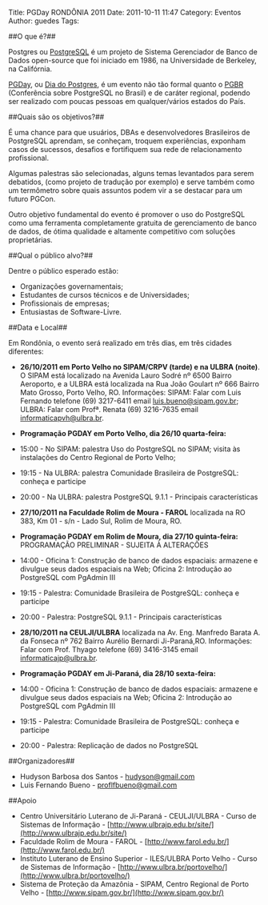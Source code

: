 Title: PGDay RONDÔNIA 2011
Date: 2011-10-11 11:47
Category: Eventos
Author: guedes
Tags:

##O que é?##

Postgres ou [PostgreSQL](http://www.postgresql.org/) é um projeto de Sistema Gerenciador de Banco de Dados open-source que foi iniciado em 1986, na Universidade de Berkeley, na Califórnia.

[PGDay](http://www.postgresql.org.br/eventos/pgday), ou [Dia do Postgres](http://www.postgresql.org.br/eventos/pgday), é um evento não tão formal quanto o [PGBR](http://pgbr.postgresql.org.br/) (Conferência sobre PostgreSQL no Brasil) e de caráter regional, podendo ser realizado com poucas pessoas em qualquer/vários estados do País.

##Quais são os objetivos?##

É uma chance para que usuários, DBAs e desenvolvedores Brasileiros de PostgreSQL aprendam, se conheçam, troquem experiências, exponham casos de sucessos, desafios e fortifiquem sua rede de relacionamento profissional.

Algumas palestras são selecionadas, alguns temas levantados para serem debatidos, (como projeto de tradução por exemplo) e serve também como um termômetro sobre quais assuntos podem vir a se destacar para um futuro PGCon.

Outro objetivo fundamental do evento é promover o uso do PostgreSQL como uma ferramenta completamente gratuita de gerenciamento de banco de dados, de ótima qualidade e altamente competitivo com soluções proprietárias.

##Qual o público alvo?##

Dentre o público esperado estão:

- Organizações governamentais;
- Estudantes de cursos técnicos e de Universidades;
- Profissionais de empresas;
- Entusiastas de Software-Livre.

##Data e Local##

Em Rondônia, o evento será realizado em três dias, em três cidades diferentes:

- **26/10/2011 em Porto Velho no SIPAM/CRPV (tarde) e na ULBRA (noite)**.  O SIPAM está localizado na Avenida Lauro Sodré nº 6500 Bairro Aeroporto, e a  ULBRA está localizada na Rua  João Goulart nº 666 Bairro Mato Grosso, Porto Velho, RO. Informações: SIPAM: Falar com Luis Fernando telefone (69) 3217-6411 email [luis.bueno@sipam.gov.br](luis.bueno@sipam.gov.br); ULBRA: Falar com Profª. Renata (69) 3216-7635 email [informaticapvh@ulbra.br](informaticapvh@ulbra.br).
- **Programação PGDAY em Porto Velho, dia 26/10 quarta-feira:**
- 15:00 - No SIPAM: palestra Uso do PostgreSQL no SIPAM; visita às instalações do Centro Regional de Porto Velho;
- 19:15 - Na ULBRA: palestra Comunidade Brasileira de PostgreSQL: conheça e participe
- 20:00 - Na ULBRA: palestra PostgreSQL 9.1.1 - Principais características

      

- **27/10/2011 na Faculdade Rolim de Moura - FAROL** localizada na RO 383, Km 01 - s/n - Lado Sul, Rolim de Moura, RO.
- **Programação PGDAY em Rolim de Moura, dia 27/10 quinta-feira:**
PROGRAMAÇÃO PRELIMINAR - SUJEITA À ALTERAÇÕES
- 14:00 - Oficina 1: Construção de banco de dados espaciais: armazene e divulgue seus dados espaciais na Web;
          Oficina 2: Introdução ao PostgreSQL com PgAdmin III
- 19:15 - Palestra: Comunidade Brasileira de PostgreSQL: conheça e participe
- 20:00 - Palestra: PostgreSQL 9.1.1 - Principais características



- **28/10/2011 na CEULJI/ULBRA** localizada na Av. Eng. Manfredo Barata A. da Fonseca nº 762 Bairro Aurélio Bernardi Ji-Paraná,RO. Informações: Falar com Prof. Thyago telefone (69) 3416-3145 email [informaticajp@ulbra.br](informaticajp@ulbra.br).
- **Programação PGDAY em Ji-Paraná, dia 28/10 sexta-feira:**
- 14:00 - Oficina 1: Construção de banco de dados espaciais: armazene e divulgue seus dados espaciais na Web;
          Oficina 2: Introdução ao PostgreSQL com PgAdmin III
- 19:15 - Palestra: Comunidade Brasileira de PostgreSQL: conheça e participe
- 20:00 - Palestra: Replicação de dados no PostgreSQL


##Organizadores##

- Hudyson Barbosa dos Santos - [hudyson@gmail.com](hudyson@gmail.com)
- Luis Fernando Bueno - [proflfbueno@gmail.com](proflfbueno@gmail.com)


##Apoio 

- Centro Universitário Luterano de Ji-Paraná - CEULJI/ULBRA - Curso de Sistemas de Informação - [http://www.ulbrajp.edu.br/site/](http://www.ulbrajp.edu.br/site/)
- Faculdade Rolim de Moura - FAROL - [http://www.farol.edu.br/](http://www.farol.edu.br/)
- Instituto Luterano de Ensino Superior - ILES/ULBRA Porto Velho - Curso de Sistemas de Informação - [http://www.ulbra.br/portovelho/](http://www.ulbra.br/portovelho/)
- Sistema de Proteção da Amazônia - SIPAM, Centro Regional de Porto Velho - [http://www.sipam.gov.br/](http://www.sipam.gov.br/)


